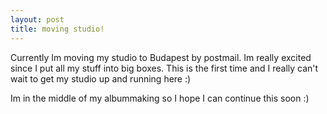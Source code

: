 ```yaml
---
layout: post
title: moving studio!
---
```

Currently Im moving my studio to Budapest by postmail. Im really excited since I put all my stuff into big boxes. This is the first time and I really can't wait to get my studio up and running here :)


<div>Im in the middle of my albummaking so I hope I can continue this soon :)
</div>